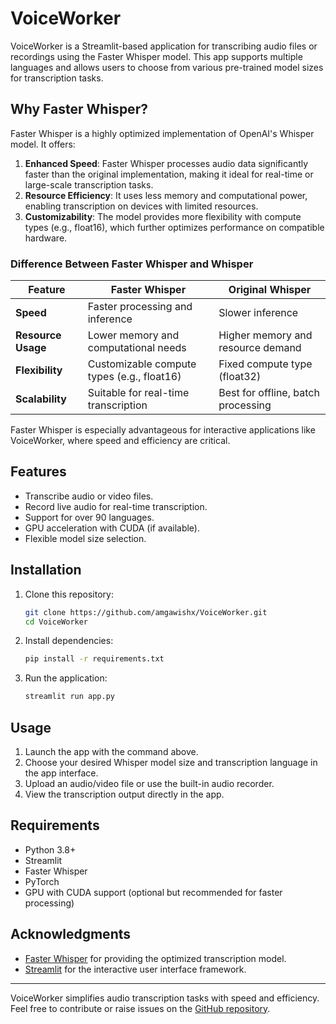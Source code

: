 # VoiceWorker

VoiceWorker is a Streamlit-based application for transcribing audio files or recordings using the Faster Whisper model. This app supports multiple languages and allows users to choose from various pre-trained model sizes for transcription tasks.

## Why Faster Whisper?

Faster Whisper is a highly optimized implementation of OpenAI's Whisper model. It offers:

1. **Enhanced Speed**: Faster Whisper processes audio data significantly faster than the original implementation, making it ideal for real-time or large-scale transcription tasks.
2. **Resource Efficiency**: It uses less memory and computational power, enabling transcription on devices with limited resources.
3. **Customizability**: The model provides more flexibility with compute types (e.g., float16), which further optimizes performance on compatible hardware.

### Difference Between Faster Whisper and Whisper

| Feature                | Faster Whisper                          | Original Whisper                     |
|------------------------|-----------------------------------------|---------------------------------------|
| **Speed**             | Faster processing and inference         | Slower inference                     |
| **Resource Usage**    | Lower memory and computational needs    | Higher memory and resource demand    |
| **Flexibility**       | Customizable compute types (e.g., float16) | Fixed compute type (float32)         |
| **Scalability**       | Suitable for real-time transcription    | Best for offline, batch processing   |

Faster Whisper is especially advantageous for interactive applications like VoiceWorker, where speed and efficiency are critical.

## Features

- Transcribe audio or video files.
- Record live audio for real-time transcription.
- Support for over 90 languages.
- GPU acceleration with CUDA (if available).
- Flexible model size selection.

## Installation

1. Clone this repository:
   ```bash
   git clone https://github.com/amgawishx/VoiceWorker.git
   cd VoiceWorker
   ```

2. Install dependencies:
   ```bash
   pip install -r requirements.txt
   ```

3. Run the application:
   ```bash
   streamlit run app.py
   ```

## Usage

1. Launch the app with the command above.
2. Choose your desired Whisper model size and transcription language in the app interface.
3. Upload an audio/video file or use the built-in audio recorder.
4. View the transcription output directly in the app.

## Requirements

- Python 3.8+
- Streamlit
- Faster Whisper
- PyTorch
- GPU with CUDA support (optional but recommended for faster processing)

## Acknowledgments

- [Faster Whisper](https://github.com/openai/whisper) for providing the optimized transcription model.
- [Streamlit](https://streamlit.io/) for the interactive user interface framework.

---

VoiceWorker simplifies audio transcription tasks with speed and efficiency. Feel free to contribute or raise issues on the [GitHub repository](https://github.com/amgawishx/VoiceWorker).